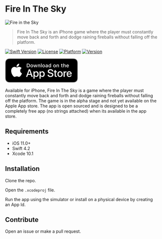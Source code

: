 # Fire In The Sky

![Fire in the Sky](https://github.com/ajohnson388/fire-in-the-sky/blob/master/images/FireInTheSky-Logo.png)

> Fire In The Sky is an iPhone game where the player must constantly move back and forth and dodge raining fireballs without falling off the platform.

[![Swift Version][swift-image]][swift-url]
[![License][license-image]][license-url]
[![Platform][platform-image]][platform-url]
[![Version][version-image]][version-url]


[![App Store][app-store-image]][app-store-url]

Available for iPhone, Fire In The Sky is a game where the player must constantly move back and forth and dodge raining fireballs without falling off the platform. The game is in the alpha stage and not yet available on the Apple App store. The app is open sourced and is designed to be a completely free app (no strings attached) when its available in the app store.

## Requirements

- iOS 11.0+
- Swift 4.2
- Xcode 10.1

## Installation

Clone the repo.

Open the `.xcodeproj` file.

Run the app using the simulator or install on a physical device by creating an App Id.

## Contribute

Open an issue or make a pull request.


[swift-image]:https://img.shields.io/badge/Swift-4.1-orange.svg
[swift-url]: https://swift.org/
[license-image]: https://img.shields.io/badge/License-Apache-blue.svg
[license-url]: LICENSE
[platform-image]:https://img.shields.io/badge/Platform-iOS-green.svg?style=flat
[platform-url]:https://developer.apple.com/
[version-image]:https://img.shields.io/badge/Version-1.1-purple.svg?style=flat
[version-url]:https://github.com/ajohnson388/fire-in-the-sky/blob/master/CHANGELOG.md
[app-store-image]:https://github.com/ajohnson388/FireInTheSky/blob/master/images/App-Store-Badge.svg
[app-store-url]:https://itunes.apple.com/us/app/fire-in-the-sky/id1454284547?ls=1&mt=8

